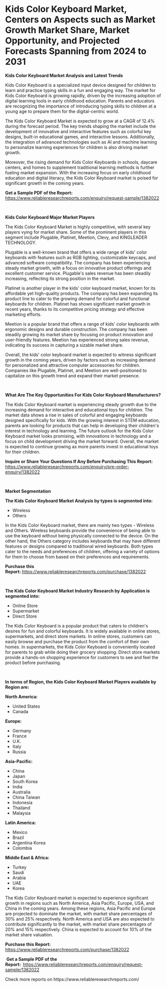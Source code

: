 <p><h1>Kids Color Keyboard Market, Centers on Aspects such as Market Growth Market Share, Market Opportunity, and Projected Forecasts Spanning from 2024 to 2031</h1></p><p><strong>Kids Color Keyboard Market Analysis and Latest Trends</strong></p>
<p><p>Kids Color Keyboard is a specialized input device designed for children to learn and practice typing skills in a fun and engaging way. The market for Kids Color Keyboard is growing rapidly, driven by the increasing adoption of digital learning tools in early childhood education. Parents and educators are recognizing the importance of introducing typing skills to children at a young age to prepare them for the digital-centric world.</p><p>The Kids Color Keyboard Market is expected to grow at a CAGR of 12.4% during the forecast period. The key trends shaping the market include the development of innovative and interactive features such as colorful key designs, built-in educational games, and interactive lessons. Additionally, the integration of advanced technologies such as AI and machine learning to personalize learning experiences for children is also driving market growth.</p><p>Moreover, the rising demand for Kids Color Keyboards in schools, daycare centers, and homes to supplement traditional learning methods is further fueling market expansion. With the increasing focus on early childhood education and digital literacy, the Kids Color Keyboard market is poised for significant growth in the coming years.</p></p>
<p><strong>Get a Sample PDF of the Report:&nbsp;</strong> <a href="https://www.reliableresearchreports.com/enquiry/request-sample/1382022">https://www.reliableresearchreports.com/enquiry/request-sample/1382022</a></p>
<p>&nbsp;</p>
<p><strong>Kids Color Keyboard Major Market Players</strong></p>
<p><p>The Kids Color Keyboard Market is highly competitive, with several key players vying for market share. Some of the prominent players in this segment include Plugable, Platinet, Meetion, Clevy, and KINGLEADER TECHNOLOGY.</p><p>Plugable is a well-known brand that offers a wide range of kids' color keyboards with features such as RGB lighting, customizable keycaps, and advanced software compatibility. The company has been experiencing steady market growth, with a focus on innovative product offerings and excellent customer service. Plugable's sales revenue has been steadily increasing, reflecting its strong position in the market.</p><p>Platinet is another player in the kids' color keyboard market, known for its affordable yet high-quality products. The company has been expanding its product line to cater to the growing demand for colorful and functional keyboards for children. Platinet has shown significant market growth in recent years, thanks to its competitive pricing strategy and effective marketing efforts.</p><p>Meetion is a popular brand that offers a range of kids' color keyboards with ergonomic designs and durable construction. The company has been steadily growing its market share by focusing on product innovation and user-friendly features. Meetion has experienced strong sales revenue, indicating its success in capturing a sizable market share.</p><p>Overall, the kids' color keyboard market is expected to witness significant growth in the coming years, driven by factors such as increasing demand for personalized and attractive computer accessories for children. Companies like Plugable, Platinet, and Meetion are well-positioned to capitalize on this growth trend and expand their market presence.</p></p>
<p>&nbsp;</p>
<p><strong>What Are The Key Opportunities For Kids Color Keyboard Manufacturers?</strong></p>
<p><p>The Kids Color Keyboard market is experiencing steady growth due to the increasing demand for interactive and educational toys for children. The market data shows a rise in sales of colorful and engaging keyboards designed specifically for kids. With the growing interest in STEM education, parents are looking for products that can help in developing their children's interest in technology and learning. The future outlook for the Kids Color Keyboard market looks promising, with innovations in technology and a focus on child development driving the market forward. Overall, the market is expected to continue growing as more parents invest in educational toys for their children.</p></p>
<p><strong>Inquire or Share Your Questions If Any Before Purchasing This Report:</strong> <a href="https://www.reliableresearchreports.com/enquiry/pre-order-enquiry/1382022">https://www.reliableresearchreports.com/enquiry/pre-order-enquiry/1382022</a></p>
<p>&nbsp;</p>
<p><strong>Market Segmentation</strong></p>
<p><strong>The Kids Color Keyboard Market Analysis by types is segmented into:</strong></p>
<p><ul><li>Wireless</li><li>Others</li></ul></p>
<p><p>In the Kids Color Keyboard market, there are mainly two types - Wireless and Others. Wireless keyboards provide the convenience of being able to use the keyboard without being physically connected to the device. On the other hand, the Others category includes keyboards that may have different features or designs compared to traditional wired keyboards. Both types cater to the needs and preferences of children, offering a variety of options for them to choose from based on their preferences and requirements.</p></p>
<p><strong>Purchase this Report:&nbsp;</strong><a href="https://www.reliableresearchreports.com/purchase/1382022">https://www.reliableresearchreports.com/purchase/1382022</a></p>
<p>&nbsp;</p>
<p><strong>The Kids Color Keyboard Market Industry Research by Application is segmented into:</strong></p>
<p><ul><li>Online Store</li><li>Supermarket</li><li>Direct Store</li></ul></p>
<p><p>The Kids Color Keyboard is a popular product that caters to children's desires for fun and colorful keyboards. It is widely available in online stores, supermarkets, and direct store markets. In online stores, customers can easily browse and purchase the product from the comfort of their own homes. In supermarkets, the Kids Color Keyboard is conveniently located for parents to grab while doing their grocery shopping. Direct store markets provide a hands-on shopping experience for customers to see and feel the product before purchasing.</p></p>
<p>&nbsp;</p>
<p><strong>In terms of Region, the Kids Color Keyboard Market Players available by Region are:</strong></p>
<p>
    <p> <strong> North America: </strong>
        <ul>
            <li>United States</li>
            <li>Canada</li>
        </ul>
        </p> 
    <p> <strong> Europe: </strong>
        <ul>
            <li>Germany</li>
            <li>France</li>
            <li>U.K.</li>
            <li>Italy</li>
            <li>Russia</li>
        </ul>
        </p> 
    <p> <strong> Asia-Pacific: </strong>
        <ul>
            <li>China</li>
            <li>Japan</li>
            <li>South Korea</li>
            <li>India</li>
            <li>Australia</li>
            <li>China Taiwan</li>
            <li>Indonesia</li>
            <li>Thailand</li>
            <li>Malaysia</li>
        </ul>
        </p> 
    <p> <strong> Latin America: </strong>
        <ul>
            <li>Mexico</li>
            <li>Brazil</li>
            <li>Argentina Korea</li>
            <li>Colombia</li>
        </ul>
        </p> 
    <p> <strong> Middle East & Africa: </strong>
        <ul>
            <li>Turkey</li>
            <li>Saudi</li>
            <li>Arabia</li>
            <li>UAE</li>
            <li>Korea</li>
        </ul>
    </p>
    </p>
<p><p>The Kids Color Keyboard market is expected to experience significant growth in regions such as North America, Asia Pacific, Europe, USA, and China in the coming years. Among these regions, Asia Pacific and Europe are projected to dominate the market, with market share percentages of 30% and 25% respectively. North America and USA are also expected to contribute significantly to the market, with market share percentages of 20% and 15% respectively. China is expected to account for 10% of the market share valuation.</p></p>
<p><strong>Purchase this Report: </strong><a href="https://www.reliableresearchreports.com/purchase/1382022">https://www.reliableresearchreports.com/purchase/1382022</a></p>
<p>&nbsp;<strong>Get a Sample PDF of the Report:&nbsp;&nbsp;</strong><a href="https://www.reliableresearchreports.com/enquiry/request-sample/1382022">https://www.reliableresearchreports.com/enquiry/request-sample/1382022</a></p>
<p><strong></strong></p>
<p>Check more reports on https://www.reliableresearchreports.com/</p>